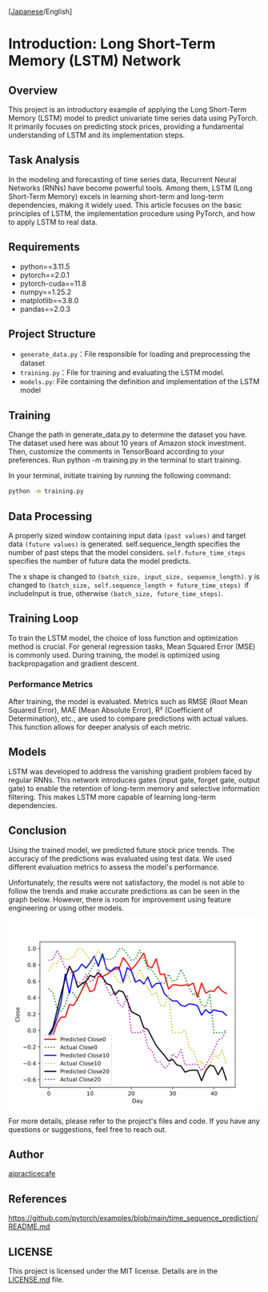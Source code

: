 [[Japanese](README.md)/English]

# Introduction: Long Short-Term Memory (LSTM) Network

## Overview
This project is an introductory example of applying the Long Short-Term Memory (LSTM) model to predict univariate time series data using PyTorch. It primarily focuses on predicting stock prices, providing a fundamental understanding of LSTM and its implementation steps.


## Task Analysis
In the modeling and forecasting of time series data, Recurrent Neural Networks (RNNs) have become powerful tools. Among them, LSTM (Long Short-Term Memory) excels in learning short-term and long-term dependencies, making it widely used. This article focuses on the basic principles of LSTM, the implementation procedure using PyTorch, and how to apply LSTM to real data.


## Requirements

- python==3.11.5
- pytorch==2.0.1
- pytorch-cuda==11.8
- numpy==1.25.2
- matplotlib==3.8.0
- pandas==2.0.3


## Project Structure
- `generate_data.py`：File responsible for loading and preprocessing the dataset
- `training.py`：File for training and evaluating the LSTM model.
- `models.py`: File containing the definition and implementation of the LSTM model

## Training
Change the path in generate_data.py to determine the dataset you have. The dataset used here was about 10 years of Amazon stock investment. Then, customize the comments in TensorBoard according to your preferences. Run python -m training.py in the terminal to start training.

In your terminal, initiate training by running the following command:
```bash
python -m training.py
```

## Data Processing
A properly sized window containing input data `(past values)` and target data `(future values)` is generated. self.sequence_length specifies the number of past steps that the model considers. `self.future_time_steps` specifies the number of future data the model predicts.

The x shape is changed to `(batch_size, input_size, sequence_length)`. y is changed to `(batch_size, self.sequence_length + future_time_steps) `if includeInput is true, otherwise `(batch_size, future_time_steps)`.


## Training Loop
To train the LSTM model, the choice of loss function and optimization method is crucial. For general regression tasks, Mean Squared Error (MSE) is commonly used. During training, the model is optimized using backpropagation and gradient descent.


### Performance Metrics
After training, the model is evaluated. Metrics such as RMSE (Root Mean Squared Error), MAE (Mean Absolute Error), R² (Coefficient of Determination), etc., are used to compare predictions with actual values. This function allows for deeper analysis of each metric.


## Models
LSTM was developed to address the vanishing gradient problem faced by regular RNNs. This network introduces gates (input gate, forget gate, output gate) to enable the retention of long-term memory and selective information filtering. This makes LSTM more capable of learning long-term dependencies.

## Conclusion

Using the trained model, we predicted future stock price trends. The accuracy of the predictions was evaluated using test data. We used different evaluation metrics to assess the model's performance.

Unfortunately, the results were not satisfactory, the model is not able to follow the trends and make accurate predictions as can be seen in the graph below. However, there is room for improvement using feature engineering or using other models.

![推論グラフ](results.png)


For more details, please refer to the project's files and code. If you have any questions or suggestions, feel free to reach out.

## Author
[aipracticecafe](https://github.com/deeplearningcafe)

## References
https://github.com/pytorch/examples/blob/main/time_sequence_prediction/README.md

## LICENSE
This project is licensed under the MIT license. Details are in the [LICENSE.md](LICENSE) file.